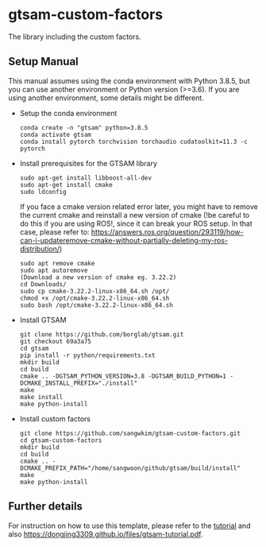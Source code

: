 # gtsam-custom-factors

The library including the custom factors.

## Setup Manual

This manual assumes using the conda environment with Python 3.8.5, but you can use another environment or Python version (>=3.6). If you are using another environment, some details might be different.

- Setup the conda environment

  ```   
  conda create -n "gtsam" python=3.8.5
  conda activate gtsam
  conda install pytorch torchvision torchaudio cudatoolkit=11.3 -c pytorch
  ```
  
- Install prerequisites for the GTSAM library

  ```
  sudo apt-get install libboost-all-dev
  sudo apt-get install cmake
  sudo ldconfig
  ```
  
  If you face a cmake version related error later, you might have to remove the current cmake and reinstall a new version of cmake (!be careful to do this if you are using ROS!, since it can break your ROS setup. In that case, please refer to: https://answers.ros.org/question/293119/how-can-i-updateremove-cmake-without-partially-deleting-my-ros-distribution/)
  
  ```
  sudo apt remove cmake
  sudo apt autoremove
  (Download a new version of cmake eg. 3.22.2)
  cd Downloads/
  sudo cp cmake-3.22.2-linux-x86_64.sh /opt/
  chmod +x /opt/cmake-3.22.2-linux-x86_64.sh 
  sudo bash /opt/cmake-3.22.2-linux-x86_64.sh
  ```
  
- Install GTSAM

  ```
  git clone https://github.com/borglab/gtsam.git
  git checkout 69a3a75
  cd gtsam
  pip install -r python/requirements.txt 
  mkdir build
  cd build
  cmake .. -DGTSAM_PYTHON_VERSION=3.8 -DGTSAM_BUILD_PYTHON=1 -DCMAKE_INSTALL_PREFIX="./install"
  make
  make install
  make python-install
  ```
  
- Install custom factors

  ```
  git clone https://github.com/sangwkim/gtsam-custom-factors.git
  cd gtsam-custom-factors
  mkdir build
  cd build
  cmake .. -DCMAKE_PREFIX_PATH="/home/sangwoon/github/gtsam/build/install"
  make
  make python-install
  ```

## Further details

For instruction on how to use this template, please refer to the [tutorial](TUTORIAL.md) and also https://dongjing3309.github.io/files/gtsam-tutorial.pdf.
